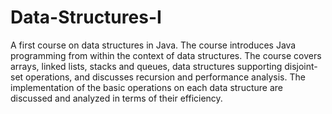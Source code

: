 # Data-Structures-I
A first course on data structures in Java. The course introduces Java programming from within the context of data structures. The course covers arrays, linked lists, stacks and queues, data structures supporting disjoint-set operations, and discusses recursion and performance analysis. The implementation of the basic operations on each data structure are discussed and analyzed in terms of their efficiency.
